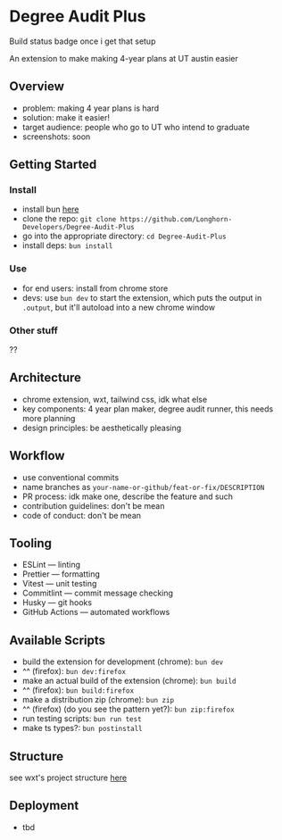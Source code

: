 # Degree Audit Plus

Build status badge once i get that setup

An extension to make making 4-year plans at UT austin easier

## Overview
- problem: making 4 year plans is hard
- solution: make it easier!
- target audience: people who go to UT who intend to graduate
- screenshots: soon

## Getting Started

### Install
- install bun [here](https://bun.sh)
- clone the repo: `git clone https://github.com/Longhorn-Developers/Degree-Audit-Plus`
- go into the appropriate directory: `cd Degree-Audit-Plus`
- install deps: `bun install`

### Use
- for end users: install from chrome store
- devs: use `bun dev` to start the extension, which puts the output in `.output`, but it'll autoload into a new chrome window

### Other stuff
??

## Architecture 
- chrome extension, wxt, tailwind css, idk what else
- key components: 4 year plan maker, degree audit runner, this needs more planning
- design principles: be aesthetically pleasing

## Workflow
- use conventional commits
- name branches as `your-name-or-github/feat-or-fix/DESCRIPTION`
- PR process: idk make one, describe the feature and such
- contribution guidelines: don't be mean
- code of conduct: don't be mean

## Tooling
- ESLint — linting
- Prettier — formatting
- Vitest — unit testing
- Commitlint — commit message checking
- Husky — git hooks
- GitHub Actions — automated workflows

## Available Scripts
- build the extension for development (chrome): `bun dev`
- ^^ (firefox): `bun dev:firefox`
- make an actual build of the extension (chrome): `bun build`
- ^^ (firefox): `bun build:firefox`
- make a distribution zip (chrome): `bun zip`
- ^^ (firefox) (do you see the pattern yet?): `bun zip:firefox`
- run testing scripts: `bun run test`
- make ts types?: `bun postinstall`

## Structure
see wxt's project structure [here](https://wxt.dev/guide/essentials/project-structure.html)

## Deployment
- tbd